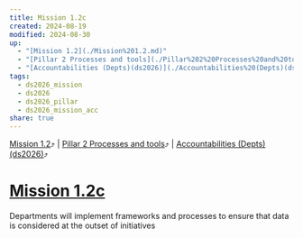```yaml
---
title: Mission 1.2c
created: 2024-08-19
modified: 2024-08-30
up:
  - "[Mission 1.2](./Mission%201.2.md)"
  - "[Pillar 2 Processes and tools](./Pillar%202%20Processes%20and%20tools.md)"
  - "[Accountabilities (Depts)(ds2026)](./Accountabilities%20(Depts)(ds2026).md)"
tags:
  - ds2026_mission
  - ds2026
  - ds2026_pillar
  - ds2026_mission_acc
share: true
---
```

[Mission 1.2](./Mission%201.2.md)⤴️ | [Pillar 2 Processes and tools](./Pillar%202%20Processes%20and%20tools.md)⤴️ | [Accountabilities (Depts)(ds2026)](./Accountabilities%20(Depts)(ds2026).md)⤴️
# [Mission 1.2c](Mission%201.2c.md)
Departments will implement frameworks and processes to ensure that data is considered at the outset of initiatives
